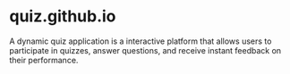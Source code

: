 # quiz.github.io
A dynamic quiz application is a interactive platform that allows users to participate in quizzes, answer questions, and receive instant feedback on their performance. 
